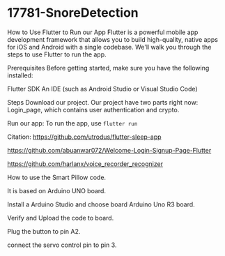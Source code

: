# 17781-SnoreDetection


How to Use Flutter to Run our App
Flutter is a powerful mobile app development framework that allows you to build high-quality, native apps for iOS and Android with a single codebase. We'll walk you through the steps to use Flutter to run the app.

Prerequisites
Before getting started, make sure you have the following installed:

Flutter SDK
An IDE (such as Android Studio or Visual Studio Code)

Steps
Download our project. 
Our project have two parts right now: Login_page, which contains user authentication and crypto.

Run our app: To run the app, use `flutter run`


Citation:
https://github.com/utrodus/flutter-sleep-app

https://github.com/abuanwar072/Welcome-Login-Signup-Page-Flutter

https://github.com/harlanx/voice_recorder_recognizer


How to use the Smart Pillow code.

It is based on Arduino UNO board.

Install a Arduino Studio and choose board Arduino Uno R3 board.

Verify and Upload the code to board.

Plug the button to pin A2.

connect the servo control pin to pin 3. 
